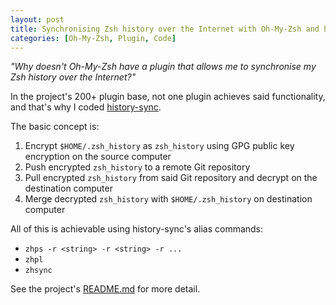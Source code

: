```yaml
---
layout: post
title: Synchronising Zsh history over the Internet with Oh-My-Zsh and history-sync
categories: [Oh-My-Zsh, Plugin, Code]
---
```


_"Why doesn't Oh-My-Zsh have a plugin that allows me to synchronise my Zsh history over the Internet?"_

In the project's 200+ plugin base, not one plugin achieves said functionality, and that's why I coded [history-sync](https://github.com/wulfgarpro/history-sync).

The basic concept is:

1. Encrypt `$HOME/.zsh_history` as `zsh_history` using GPG public key encryption on the source computer
2. Push encrypted `zsh_history` to a remote Git repository
3. Pull encrypted `zsh_history` from said Git repository and decrypt on the destination computer
4. Merge decrypted `zsh_history` with `$HOME/.zsh_history` on destination computer

All of this is achievable using history-sync's alias commands:

* `zhps -r <string> -r <string> -r ...`
* `zhpl`
* `zhsync`

See the project's [README.md](https://github.com/wulfgarpro/history-sync/blob/master/README.md) for more detail.
